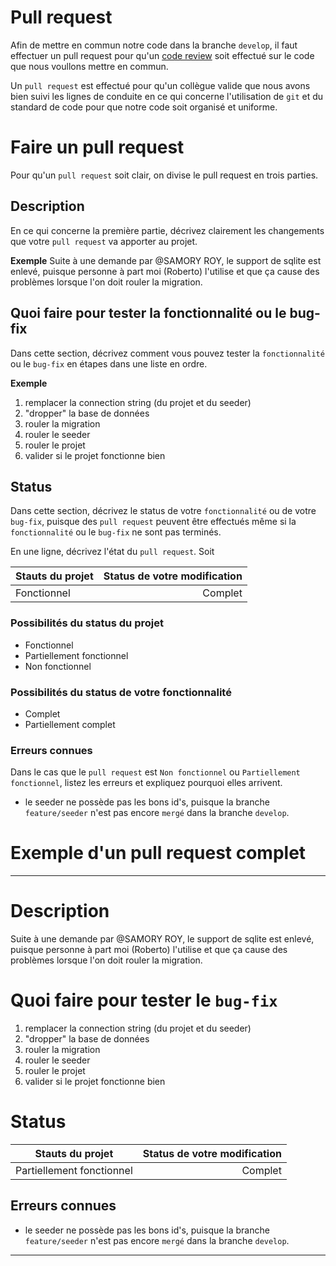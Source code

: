 
# Pull request

Afin de mettre en commun notre code dans la branche `develop`, il faut effectuer un
pull request pour qu'un [code review](code-review.md) soit effectué sur le code que nous
voullons mettre en commun.

Un `pull request` est effectué pour qu'un collègue valide que nous avons bien suivi les
lignes de conduite en ce qui concerne l'utilisation de `git` et du standard de code pour
que notre code soit organisé et uniforme.

# Faire un pull request
Pour qu'un `pull request` soit clair, on divise le pull request en trois parties.

## Description
En ce qui concerne la première partie, décrivez clairement les changements que votre
`pull request` va apporter au projet.

**Exemple**
Suite à une demande par @SAMORY ROY, le support de sqlite est enlevé, puisque personne 
à part moi (Roberto) l'utilise et que ça cause des problèmes lorsque l'on doit rouler 
la migration.

## Quoi faire pour tester la fonctionnalité ou le bug-fix
Dans cette section, décrivez comment vous pouvez tester la `fonctionnalité` ou le `bug-fix`
en étapes dans une liste en ordre.

**Exemple**
1. remplacer la connection string (du projet et du seeder)
2. "dropper" la base de données
3. rouler la migration
4. rouler le seeder
5. rouler le projet
6. valider si le projet fonctionne bien

## Status
Dans cette section, décrivez le status de votre `fonctionnalité` ou de votre `bug-fix`,
puisque des `pull request` peuvent être effectués même si la `fonctionnalité` ou le 
`bug-fix` ne sont pas terminés.

En une ligne, décrivez l'état du `pull request`. Soit 

| Stauts du projet | Status de votre modification |
|-----------|-----------:|
| Fonctionnel | Complet |

### Possibilités du status du projet
- Fonctionnel
- Partiellement fonctionnel
- Non fonctionnel

### Possibilités du status de votre fonctionnalité
- Complet
- Partiellement complet

### Erreurs connues
Dans le cas que le `pull request` est `Non fonctionnel` ou `Partiellement fonctionnel`, 
listez les erreurs et expliquez pourquoi elles arrivent.

- le seeder ne possède pas les bons id's, puisque la branche `feature/seeder` n'est 
  pas encore `mergé` dans la branche `develop`.

# Exemple d'un pull request complet

---

# Description
Suite à une demande par @SAMORY ROY, le support de sqlite est enlevé, puisque personne 
à part moi (Roberto) l'utilise et que ça cause des problèmes lorsque l'on doit rouler 
la migration.

# Quoi faire pour tester le `bug-fix`
1. remplacer la connection string (du projet et du seeder)
2. "dropper" la base de données
3. rouler la migration
4. rouler le seeder
5. rouler le projet
6. valider si le projet fonctionne bien

# Status

| Stauts du projet | Status de votre modification |
|-----------|-----------:|
| Partiellement fonctionnel | Complet |

## Erreurs connues
- le seeder ne possède pas les bons id's, puisque la branche `feature/seeder` n'est 
  pas encore `mergé` dans la branche `develop`.

---
